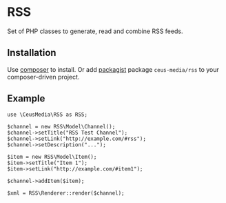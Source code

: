 # RSS

Set of PHP classes to generate, read and combine RSS feeds.

## Installation

Use [composer](http://getcomposer.org/) to install.
Or add [packagist](packagist.org) package <code>ceus-media/rss</code> to your composer-driven project.

## Example

```
use \CeusMedia\RSS as RSS;

$channel = new RSS\Model\Channel();
$channel->setTitle("RSS Test Channel");
$channel->setLink("http://example.com/#rss");
$channel->setDescription("...");

$item = new RSS\Model\Item();
$item->setTitle("Item 1");
$item->setLink("http://example.com/#item1");

$channel->addItem($item);

$xml = RSS\Renderer::render($channel);
```
